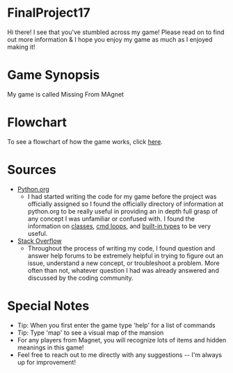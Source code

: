 # FinalProject17

Hi there!  I see that you've stumbled across my game!  Please read on to find out more information & I hope you enjoy my game as much as I enjoyed making it!

# Game Synopsis
My game is called Missing From MAgnet

# Flowchart
To see a flowchart of how the game works, click [here](https://www.draw.io/?lightbox=1&highlight=0000ff&edit=_blank&layers=1&nav=1&title=Game%20Flowchart%20Ver.%202#R7V1Zk%2BI4Ev4t%2B0D0U3X4Ph6nq4%2BdiJ4jpjtitx8NVoG3wWZsU8f8%2BpVsy9iSDMboclET0VMgDJi881NmamHf756%2F5NF%2B81sWg%2B3CMuLnhf1xYVmmaVrwD1p5qVccy6kX1nkSNxcdF74l%2F4Bm0WhWD0kMit6FZZZty2TfX1xlaQpWZW8tyvPsqX%2FZQ7btf%2Bs%2BWgNq4dsq2tKr%2F0niclOvBq5xXP83SNYb%2FM2m0byyjFY%2F13l2SJvvW1j2Q%2FVf%2FfIuwp%2FVXF9sojh76izZnxb2fZ5lZf1o93wPtoi2mGz1%2Bz4PvNredw7Scswb%2FOUqtsI4DlYP8UNsm3cN4x6j7aGhxbcyysvmbssXTCH4MZAZ8MmHp01Sgm%2F7aIVeeYLyANc25W4Ln5nwIX1HzU0%2BgrwEz52l5g6%2FgGwHyvwFXoJfdYL6LY00mZh6T0fetGubDl%2BCZi1qxGHdfvSRJPBBQ5WRFHIpCv2ZJ%2FC3QWkHxSpP9mWSpfBZBnluQE7u0A1AeYAfWYJdUd12uUlSiqSV2AD0tYYUsto2QVZ7JFk9EWQNKbJ%2BSkuQw6X7bLerCfg1y%2FbKyeYaCskW%2BcEKLD3ftSPPjL07x6DoAWJoypqnWV5usnWWRttPx9UPfYp1qPM%2FUJYvjTWODmUGl46fUBH%2FDBWL7JCvwACHsVOA9mQNmvdZwcoLVmHkua71EMbRndvIAfoVJ7mRg21UJo99g80ibfXWX%2FI8eulcsM%2BgyhadT%2F4zq3W4YbJv9ZmMTcnngevd8OT18EF9B0cmtz9lGt9NnnwHz0n5X7T83m2e%2FcCvpPAWOy%2Bhpz%2BaD9BAWrBKzUxafF%2BytFhcpUVzmTBnKROh68iVCVuEBTFnZj8sLWXFPGc%2FLpQtmI9JFi5HRVhyFLaeqFWSJ1KIbCFCRHPRIoIMxyYiyvo2m7cd2SvadJlQYK97gy1aHt1bkkdHkjzaASGPZL49W3l0RMujJyYgo%2BVMByfraulkxUuR67tipcgXI0V6hmqeHlLkEkLhnREKChnw%2BJqWQWp2kLRfERR5KCo0LUn3B3R%2FSfH%2B%2FXtKfvJNtlseCilAmucphHWdleUaS9eN4mW4tAP7zqSotrC8vw8IiP%2FwkOVPUR4fF%2BCjLfobJ4%2Fw4bqs9GGB7rV9C30xvKXO9TTpJeOYJiHJtkuT3xcEY1LUF56MdoyaEk%2FJMHFDOwv8LNxkdnBN33RkhzuCHdyR6Mns4Jq96MiOcAQ7sF%2FTgB94m5rpLNAW8CWeYqm9p7BsjTyFecpRb8FDeQntt9rT3iaREqW0p0PLIwHz6ssvIH6uP%2FFDdcSnEiAxO34y8fqueR%2BKv0WDVh6ZjpEYau2nrsasqO85lyeG9qnrr04TKXESEuJpJE5idoZnI0%2BWL1mehMSoGsnTjdsn25UsT3wRchXydDHmORhv3arQObZkoaOLEH9FBZvlBsD%2Fp%2BAZ3ds2W0W4xDOF6160Q5Fnuiz2A2HvQ%2FsRT0m6hrT6PDbelYjG2kRZo%2BPRsa7pMYLdtvaZb7RLp3knWVGvf81WP6H%2BW8b9NitAiclc7KO0JXKP%2Br1XdCK%2Fi%2FdWFZGflenxs8dcbeuQFp%2FcTuLvz6fT2p4g6metztcsXSNFyPI8iVHmfZkqaG%2Bf2u1cRQrizFhBTEbEOyiWOmiIoHIJwUHfEMZxkux61L%2BTcAQuNRtMD8hSIFtwpGbyrX0YLIC%2FvNaLFqqJwmIokxY6ECeDQ5ewqZwqvUjUQj%2BxC1RYeQHCpc4U0cJFFt8JEi4SwtBOuHBEww4EfwL0Y5PxEeB%2BG72A%2FF1RvesRikeG7kzH3NMkC%2BcUJz%2FhK1FyBsakSskpZRKk5CRkpJ2SY2hNn9Lf4eBnlNgNmrGTYmdxz78nxrlEVmmcFpfgqstDU7QHoVGz75XzaPrQex3q94u2JR09rFusM%2Bhb8uYNRZf8aAJD64sq4BM%2Bjsp2qfY26CML7KaqR3FSVC%2FFjGJT2dv5RBQb%2BCMhTh4FpzSvaASh8vZLyIJFMz6gJu0qQ8MwaqKe9fpdbszR9yvGdfjCOBo0Vg%2FiOpLN83SO0AM3VIRnIonNvWFrOrG1a0ziHp04841OAueicOPCy8VHJzPB7K4QLgasIr6unM1dl5qa5PY%2FghesQoiRaZwrJbnuemqkFfm7vZPXCxBrumpgRg5qDBCIQzINHJRtaUHs1nSYtGebxogxm9Y29y25IRiewOPMa8GaHr%2BvRVDo%2FfI6yaU6HKvcaYc4ES%2FqsWvwT4oYWqe8ICrK%2BhFkDV6s8%2BAngF6qv6NNaLM8rr6hyoRXWYqynGOuzE7Nutvq7GS6k6vtQV7swaq%2BZmSRiuy2QRKtV5pE20oGO0zTcFnaa09TXi6qyTV9EMsO%2Fk5tFDs8%2FFwGO7gG3ILZIWlqCcGOdhSbBHbgoX0dx%2FUXKA952viDs9geOQlTy6Yp0kGYhswBmTTRZQN6jIhQsOaMCeEd7ojGdI7Q8RsW5SWW4h%2BfvnXEezko3CWqjuxxKAdF8k%2B0rC5AzGtiUHi1%2B2HhfoQriANFzQz0hmibrFP4uOodtT8gQU9W0faXZrlE3EFR3CpJ198rVt05fDTFCrx%2BKIWLrjqK4jD0xBKiJ6yCxjeuQKuEP0IJV1jg9xtXoN9mtCdI44rL7EG%2FQa6YeLYX1pXAUcgVFjR0m1zp18AElkK%2F4o7w9r%2F%2F8fqZQsLkgU0zxZbGlBHO%2FhaZ4oW0r5fHlBG%2B%2FhaZ4noqmeK9MQW9GpLhl6WQJ%2F4bTxg88RjzE%2BXxhLUJisf7lNFPtNHRIlwVX1DpYbuCuw7beUCKQSyXHI7o0FVpgSwIC38oe%2BRVlv2cF239EePERNGWHKGLS%2BRfb7kfdp5ddJCkgrJJh4N3yzDtPYwbC3OcIxz8IulvHEV%2Baa%2BzZC0JcYexBlpiv34tsc5ricV9AvV0NWFCHY2Ig6oqf0YOwTQCfWTdmXM1l8coN6Z%2BoD7FXB4TG2rEcgO2e52E1CJQNZVCivGbmRW9DYmi5J3LgaI37OXafeurq97YX2SSJ0ja5w6WoI6cNDgPwhpiDOOQ01otjTjJwarqKmoL6x4OedM8lqQPqLytmlazqmsWCvUKPGaaqzQFZsW5s%2FEyjBYK6gdyn7853cswwe7Grxy74zR2NY5KSVV7dBYvV4MpqImrIe25LFfjaOdqMGM62vmxbhlGzuOQV1zudrEq107SjyjVTlYEPRs%2FwjiFg%2FqBlj5%2BhLk%2F1ziNXaR1suLiQiIVMqqkKJy%2FB2FAROo8iNsvvDENcldHlAchDrXTwYNYJzxIBP9VutkdqAATkqIagaFaTUlXolRNuU49UgjleiO8ikYYGLPAoHEkfx%2BSUie3ote2qB5I7dVzuwb30k96Gp97gs225%2BT5lU4wrmFGTi%2Boz8geMtCZnhztLhzRXu%2BUGOA5KUo9J%2BaQjf3MSe0GQwuFdGD6NJLVGVrYUPOCyUXVpKpZ0J1VlyaR7nTUo8L6TbNw%2Fhg0xuceS0%2Fe%2F%2BYaGWm4%2Fe2P2DfUJxH3adCDNjmo5qwu4%2FusldXwfKVWY85j6zHlTlsNfcbW%2B3Rof0xM3zVFkTtQFNEavFvgyRNRHHekOFt0sE%2F1IxRJaQ6CkbGHkAwA925zTlmld%2FD6jJRVFrR0KSBE5gPc4R2aOlyBCXUTfkYFPbIARBqlI8%2F84gQgUvjhmZG5wuFDiuTYhHEO7zrBHXG8tnz7omZCABd58QxTN3kxecqLQns0ZjapvA0Nko14IIxge%2BSb2skXndkfw8YmXFQfCTrEUS0hYw4Y62xsR0QgGMx5RnAwJvoL9NmxCBhpzWvHXNup5C3malHSLi%2BLD1gNkLMR9zFFv6E%2B5YMBXQv7SgFuUsg9Q%2BXGQvBK9qPDMWlfyD3Mmop1e1yzIXWjuFlkF18GwI4hTXImtWOICW59Mrg9U%2B5JXm8aZ0bGmzT84wgOhzEjT9rfGETxFlGqAkybnuioVA3%2BkxbVd1RaVGxkmInFkZzVJOLeSUGKUw2SigHOkJSAzuGsS27HOKNAn0bXcJ6NboOqpwXWYpv91N00fDHYr%2B%2FLxk7CeXarTMMEpGFz5AkfDjbAnOXFIyc%2FGdbJaIS8XoJ8iTkfSfqOwKgkXJMdAZLL3pkYVYFU0BCBhoit56pDbKkGY65qdPVJUKOUaKAg6nQ1irJQisp1lZwFcHVeP4Lo6rL6cAAv471lhbfmcf7TxG%2BDW1bE9Rpk9QNsvCCnr8qlNKvl8%2FEemIx0ngLq5uBzVO4SUrPe9Kh9vLpfZGB62ymTaHJ3QwOGxCBPDrs6s7yiW4QyOvMs3BjBb3WpIXnIpKhJBgEpWMZpH0heL7wLlW5GY%2B8S0oe%2B9Q%2FoVujeQrwr0W5yK3RvJp1TqdDeSRpqjmhBNX3eGjqZ0sMjrjs703%2BBXfbYkeWHPNsNyfFcZ2x6%2BDRUBe3XFr3NNR9590fIe6iNvA%2BPD%2B8IZxNMV2eIsqbQzFTEfYkd25SIc%2B2jUxZ%2FmToFYDZ12p6gACx0HeKLBAdUJh1RnVbTd80w6E5HVYJqDKMUNU7NVF9ZDVbS9JVOmDWEGAJHH4jB1gNimGTWrBFBK%2F8jjCdTWi2czcuXsIiuUQ%2BGqLGEBnlG9ZmNXuoNwr2PRSdFs8vnTcMnE3qLMo3SEnq%2BR7VLq%2BcdMoEnzaSy6nXqTrh2SCszkyyiKzSTFmGLRM3eI62e55zuVZNvJm26GJI2kyBONBjEQVlD3FmqxBpaegwvm6aNI0rrbW0aGmwWsHYT8CZ1rorv%2BJTESztDiG%2Fl3NUlP%2Fx9lE4lvpZHzocVFcqblmRcCNN5PC5UH4g0a1iIUuUAT0VRocq079IQF4KuvE8ylcCQS%2B9mfq9CpHXVLG0kSFABos%2B%2FaDO53Sb7AsghmktEkA5rwJMlKUg6cRpge6TrTZzoTtbntVyScKI7xRTrjSlMpngOXS4hjSnMk9RukCltDS4OeXGyroIpzIOHbpApLtnAaSo0X8xTPG6QKWRznsvoTZbGlOESpNtmiucr1JThOpkbYwo1VUGhT2GVRRJM%2Bf2P188T0qW4AR182ZJ4wjiE4I0nyHjh7n0VPBmROt4CT8h4OGAcVieNJyMyx1vgCZ7KcyoclsaTEYnjTfCEHDtrKfQnI1KU2%2BCJ1%2BOJg6diqODJiAzlFnhC9haz8GFpPHlLUOpXydpsF28zKkhQ%2FBEJyk0whdoZVQmw4N3CN66QXFGJsARviWMdAOOR%2Bho4%2BuAtcaxfNVyNmPKWObKZIjBNgU%2FzDJ072772JY%2F2m9%2ByGKAr%2Fg8%3D).

# Sources
* [Python.org](https://www.python.org/)
  * I had started writing the code for my game before the project was officially assigned so I found the officially directory of information at python.org to be really useful in providing an in depth full grasp of any concept I was unfamiliar or confused with. I found the information on [classes](https://docs.python.org/3/tutorial/classes.html), [cmd loops](https://docs.python.org/2/library/cmd.html), and [built-in types](https://docs.python.org/3.6/library/stdtypes.html) to be very useful. 
* [Stack Overflow](https://stackoverflow.com/)
  * Throughout the process of writing my code, I found question and answer help forums to be extremely helpful in trying to figure out an issue, understand a new concept, or troubleshoot a problem.  More often than not, whatever question I had was already answered and discussed by the coding community. 

# Special Notes
* Tip: When you first enter the game type 'help' for a list of commands
* Tip: Type 'map' to see a visual map of the mansion
* For any players from Magnet, you will recognize lots of items and hidden meanings in this game!
* Feel free to reach out to me directly with any suggestions -- I'm always up for improvement!

